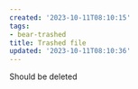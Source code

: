 ```yaml
---
created: '2023-10-11T08:10:15'
tags:
- bear-trashed
title: Trashed file
updated: '2023-10-11T08:10:36'
---
```


Should be deleted